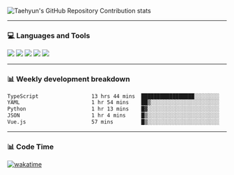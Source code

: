 ![Taehyun's GitHub Repository Contribution stats](https://github-contributor-stats.vercel.app/api?username=croatialu&combine_all_yearly_contributions=true)

<hr>

### 💻 Languages and Tools

<code><a href="https://nodejs.org/en"><img src="https://api.iconify.design/skill-icons:nodejs-light.svg" /></a></code>
<code><a href="https://www.typescriptlang.org/"><img src="https://api.iconify.design/logos:typescript-icon.svg" /></a></code>
<code><a href="https://react.dev"><img src="https://api.iconify.design/logos:react.svg" /></a></code>
<code><a href="https://github.com/vuejs/core"><img src="https://api.iconify.design/logos:vue.svg" /></a></code> 
<code><a href="https://www.docker.com/"><img src="https://api.iconify.design/logos:docker-icon.svg" /></a></code> 

<hr>

### 📊 Weekly development breakdown

<!--START_SECTION:waka-->

```txt
TypeScript                 13 hrs 44 mins  █████████████████░░░░░░░░   68.20 %
YAML                       1 hr 54 mins    ██▒░░░░░░░░░░░░░░░░░░░░░░   09.45 %
Python                     1 hr 13 mins    █▓░░░░░░░░░░░░░░░░░░░░░░░   06.05 %
JSON                       1 hr 4 mins     █▒░░░░░░░░░░░░░░░░░░░░░░░   05.31 %
Vue.js                     57 mins         █▒░░░░░░░░░░░░░░░░░░░░░░░   04.78 %
```

<!--END_SECTION:waka-->

<hr>

### 📊 Code Time

[![wakatime](https://wakatime.com/badge/user/385c169e-5cb1-4640-b485-74e2af473e5d.svg)](https://wakatime.com/@croatialu)
